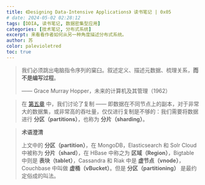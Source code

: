 ```yaml
---
title: 《Designing Data-Intensive Applications》 读书笔记 | 0x05
# date: 2024-05-02 02:28:12
tags: [DDIA, 读书笔记, 数据密集型应用]
categories: [技术笔记, 分布式系统]
excerpt: 来看看作者如何从另一种角度描述分布式系统。
author: 苏
color: palevioletred
toc: true
---
```


> 我们必须跳出电脑指令序列的窠臼。叙述定义、描述元数据、梳理关系，**而不是编写过程**。
>
> —— Grace Murray Hopper，未来的计算机及其管理（1962）

<!-- more -->

> 在 [第五章](https://vonng.gitbook.io/vonng/part-ii/ch5) 中，我们讨论了复制 —— 即数据在不同节点上的副本，对于非常大的数据集，或非常高的吞吐量，仅仅进行复制是不够的：我们需要将数据进行 **分区（partitions）**，也称为 **分片（sharding）**。

> **术语澄清**
>
> 上文中的 **分区（partition）**，在 MongoDB，Elasticsearch 和 Solr Cloud 中被称为 **分片（shard）**，在 HBase 中称之为 **区域（Region）**，Bigtable 中则是 **表块（tablet）**，Cassandra 和 Riak 中是 **虚节点（vnode）**，Couchbase 中叫做 **虚桶（vBucket）**。但是 **分区（partitioning）** 是最约定俗成的叫法。

